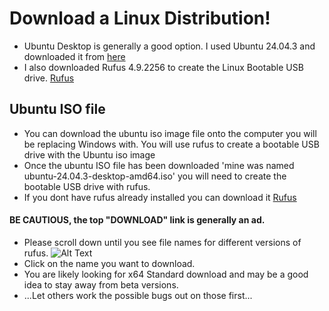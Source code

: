 # Download a Linux Distribution! 
- Ubuntu Desktop is generally a good option. I used Ubuntu 24.04.3 and downloaded it from [here](https://ubuntu.com/download/desktop)
- I also downloaded Rufus 4.9.2256 to create the Linux Bootable USB drive. [Rufus](https://rufus.ie/en/#google_vignette) 
## Ubuntu ISO file
- You can download the ubuntu iso image file onto the computer you will be replacing Windows with. You will use rufus to create a bootable USB drive with the Ubuntu iso image
- Once the ubuntu ISO file has been downloaded 'mine was named ubuntu-24.04.3-desktop-amd64.iso' you will need to create the bootable USB drive with rufus.
- If you dont have rufus already installed you can download it [Rufus](https://rufus.ie/en/#google_vignette)
#### BE CAUTIOUS, the top "DOWNLOAD" link is generally an ad.
- Please scroll down until you see file names for different versions of rufus.
![Alt Text](../images/Rufus_filenames)
- Click on the name you want to download.
- You are likely looking for x64 Standard download and may be a good idea to stay away from beta versions.
- ...Let others work the possible bugs out on those first... 
